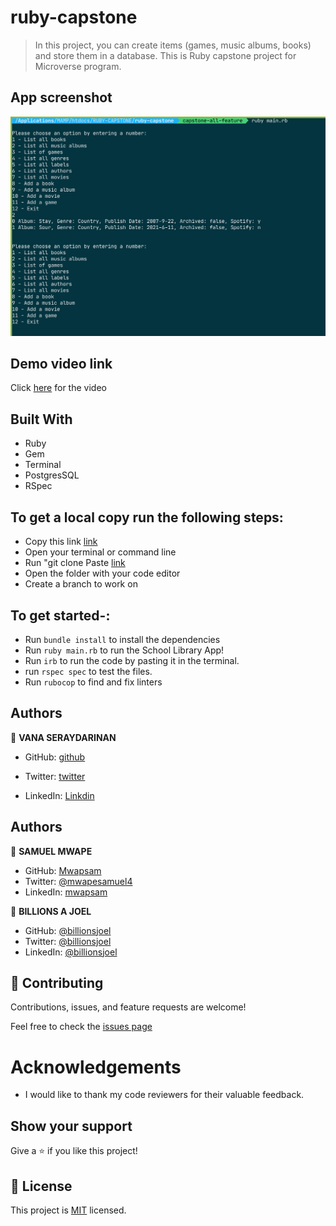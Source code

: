 # ruby-capstone
> In this project, you can create items (games, music albums, books) and store them in a database.
This is Ruby capstone project for Microverse program.

## App screenshot
![screenshot](./app-screenshot.png)

## Demo video link
 Click [here]() for the video

## Built With
- Ruby
- Gem
- Terminal
- PostgresSQL
- RSpec

## To get a local copy run the following steps:
- Copy this link [link](https://github.com/Mwapsam/ruby-capstone.git)
- Open your terminal or command line
- Run "git clone Paste [link](https://github.com/Mwapsam/ruby-capstone.git)
- Open the folder with your code editor
- Create a branch to work on

## To get started-:
  - Run `bundle install` to install the dependencies
  - Run  `ruby main.rb` to run the School Library App!
  - Run `irb` to run the code by pasting it in the terminal.
  - run `rspec spec` to test the files.
  - Run `rubocop` to find and fix linters

## Authors

👤 **VANA SERAYDARINAN**

- GitHub: [github](https://github.com/VSeray)

- Twitter: [twitter](https://twitter.com/home)

- LinkedIn: [Linkdin](https://www.linkedin.com/in/vana-seraydarian-936687191/?lipi=urn%3Ali%3Apage%3Ad_flagship3_feed%3BNyso4dw6Tz6UBL%2Fqkjvtvw%3D%3D)

## Authors

👤 **SAMUEL MWAPE**

- GitHub: [Mwapsam](https://github.com/Mwapsam)
- Twitter: [@mwapesamuel4](https://twitter.com/mwapesamuel4)
- LinkedIn: [mwapsam](https://www.linkedin.com/in/mwapsam/)


👤 **BILLIONS A JOEL**
- GitHub: [@billionsjoel](https://github.com/billionsjoel)
- Twitter: [@billionsjoel](https://twitter.com/billionsjoel)
- LinkedIn: [@billionsjoel](https://www.linkedin.com/in/billionsjoel/)

## 🤝 Contributing

Contributions, issues, and feature requests are welcome!

Feel free to check the [issues page](https://github.com/Mwapsam/ruby-capstone/issues)

# Acknowledgements
- I would like to thank my code reviewers for their valuable feedback.

## Show your support

Give a ⭐️ if you like this project!

## 📝 License
This project is [MIT](https://github.com/microverseinc/readme-template/blob/master/MIT.md) licensed.


